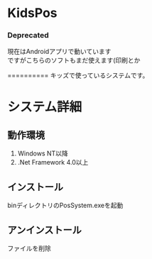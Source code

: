 KidsPos
======================================
### Deprecated  
 現在はAndroidアプリで動いています  
 ですがこちらのソフトもまだ使えます(印刷とか

==========
キッズで使っているシステムです。

システム詳細
==========
## 動作環境
1. Windows NT以降
2. .Net Framework 4.0以上
  
## インストール
 binディレクトリのPosSystem.exeを起動  
  
## アンインストール
 ファイルを削除
